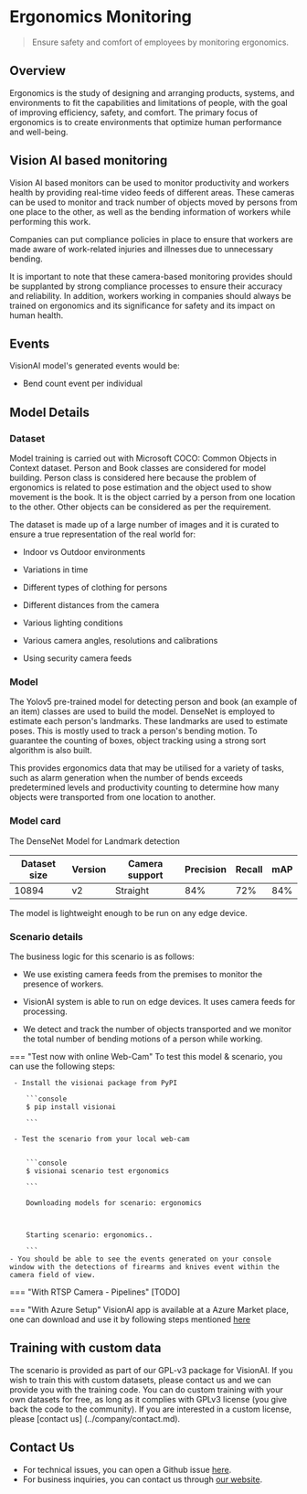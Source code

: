 # **Ergonomics Monitoring**

> Ensure safety and comfort of employees by monitoring ergonomics. 

## Overview 
 Ergonomics is the study of designing and arranging products, systems, and environments to fit the capabilities and limitations of people, with the goal of improving efficiency, safety, and comfort. The primary focus of ergonomics is to create environments that optimize human performance and well-being.
## Vision AI based monitoring 

Vision AI based monitors can be used to monitor productivity and workers health by providing real-time video feeds of different areas. These cameras can be used to monitor and track number of objects moved by persons from one place to the other, as well as the bending information of workers while performing this work. 

Companies can put compliance policies in place to ensure that workers are made aware of work-related injuries and illnesses due to unnecessary bending.  

It is important to note that these camera-based monitoring provides should be supplanted by strong compliance processes to ensure their accuracy and reliability. In addition, workers working in companies should always be trained on ergonomics and its significance for safety and its impact on human health.

## Events

VisionAI model's generated events would be:

- Bend count event per individual


## Model Details 
### Dataset 

Model training is carried out with Microsoft COCO: Common Objects in Context dataset. Person and Book classes are considered for model building. Person class is considered here because the problem of ergonomics is related to pose estimation and the object used to show movement is the book. It is the object carried by a person from one location to the other. Other objects can be considered as per the requirement.  
 
The dataset is made up of a large number of images and it is curated to ensure a true  representation of the real world for: 

- Indoor vs Outdoor environments 

- Variations in time  

- Different types of clothing for persons 

- Different distances from the camera 

- Various lighting conditions 

- Various camera angles, resolutions and calibrations 

- Using security camera feeds 

 

### Model 

The Yolov5 pre-trained model for detecting person and book (an example of an item) classes are used to build the model. DenseNet is employed to estimate each person's landmarks. These landmarks are used to estimate poses. This is mostly used to track a person's bending motion. To guarantee the counting of boxes, object tracking using a strong sort algorithm is also built. 

This provides ergonomics data that may be utilised for a variety of tasks, such as alarm generation when the number of bends exceeds predetermined levels and productivity counting to determine how many objects were transported from one location to another. 

### Model card

The DenseNet Model for Landmark detection

 <div class="table">
    <table class="fl-table">
        <thead>
        <tr><th>Dataset size</th>
            <th>Version</th>
            <th>Camera support</th>
            <th>Precision</th>
            <th>Recall</th>
            <th> mAP  </th>  
        </thead>
        <tbody>
        <tr>
            <td>10894</td>
            <td>v2</td>
            <td>Straight</td>
            <td>84%</td>
            <td>72%</td>
            <td>84%</td>
        </tr>
        </tbody>
    </table>
</div>

The model is lightweight enough to be run on any edge device. 

### Scenario details 

 

The business logic for this scenario is as follows: 

- We use existing camera feeds from the premises to monitor the presence of workers. 

- VisionAI system is able to run on edge devices. It uses camera feeds for processing. 

- We detect and track the number of objects transported and we monitor the total number of bending motions of a person while working.

 === "Test now with online Web-Cam"
     To test this model & scenario, you can use the following steps:
     
     - Install the visionai package from PyPI
     
        ```console
        $ pip install visionai
        
        ```
     
     - Test the scenario from your local web-cam
     

        ```console
        $ visionai scenario test ergonomics
        
        ```

        Downloading models for scenario: ergonomics

        

        Starting scenario: ergonomics..

        ```
    - You should be able to see the events generated on your console window with the detections of firearms and knives event within the camera field of view.

=== "With RTSP Camera - Pipelines"
     [TODO]
 
=== "With Azure Setup"
     VisionAI app is available at a Azure Market place, one can download and use it by following steps mentioned [here](../overview/azure-managed-app.md)



## Training with custom data

The scenario is provided as part of our GPL-v3 package for VisionAI. If you wish to train this with custom datasets, please contact us and we can provide you with the training code. You can do custom training with your own datasets for free, as long as it complies with GPLv3 license (you give back the code to the community). If you are interested in a custom license, please [contact us] (../company/contact.md).


## Contact Us

- For technical issues, you can open a Github issue [here](https://github.com/visionify/visionai).
- For business inquiries, you can contact us through [our website](https://visionify.ai/contact-us/).